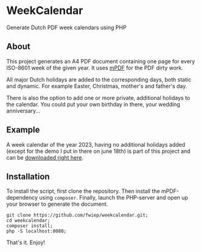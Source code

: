 # WeekCalendar

Generate Dutch PDF week calendars using PHP

## About

This project generates an A4 PDF document containing one page for every
ISO-8601 week of the given year. It uses [mPDF][1] for the PDF dirty
work.

All major Dutch holidays are added to the corresponding days, both static
and dynamic. For example Easter, Christmas, mother's and father's day.

There is also the option to add one or more private, additional holidays
to the calendar. You could put your own birthday in there, your wedding
anniversary&hellip;

## Example

A week calendar of the year 2023, having no additional holidays added
(except for the demo I put in there on june 18th) is part of this
project and can be [downloaded right here][2].

## Installation

To install the script, first clone the repository. Then install the
mPDF-dependency using `composer`. Finally, launch the PHP-server and
open up your browser to generate the document.
```
git clone https://github.com/fwiep/weekcalendar.git;
cd weekcalendar;
composer install;
php -S localhost:8080;
```
That's it. Enjoy!

[1]: https://github.com/mpdf/mpdf
[2]: Weekkalender-2023.pdf
